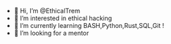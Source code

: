 - 👋 Hi, I’m @EthicalTrem
- 👀 I’m interested in ethical hacking
- 🌱 I’m currently learning BASH,Python,Rust,SQL,Git !
- 💞️ I’m looking for a mentor
  

<!---
EthicalTrem/EthicalTrem is a ✨ special ✨ repository because its `README.md` (this file) appears on your GitHub profile.
You can click the Preview link to take a look at your changes.
--->
